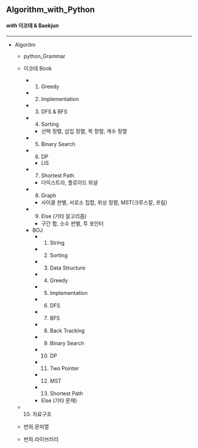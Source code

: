 ## Algorithm_with_Python

#### _with_ 이코테 & Baekjun

---

- Algoritm
  - python_Grammar
  - 이코테 Book
    - 1. Greedy
    - 2. Implementation
    - 3. DFS & BFS
    - 4. Sorting
      - 선택 정렬, 삽입 정렬, 퀵 정렬, 계수 정렬
    - 5. Binary Search
    - 6. DP
      - LIS
    - 7. Shortest Path
      - 다익스트라, 플로이드 와샬
    - 8. Graph
      - 사이클 판별, 서로소 집합, 위상 정렬, MST(크루스칼, 프림)
    - 9. Else (기타 알고리즘)
      - 구간 합, 소수 판별, 투 포인터
    - BOJ
      - 1. String
      - 2. Sorting
      - 3. Data Structure
      - 4. Greedy
      - 5. Implementation
      - 6. DFS
      - 7. BFS
      - 8. Back Tracking
      - 9. Binary Search
      - 10. DP
      - 11. Two Pointer
      - 12. MST
      - 13. Shortest Path
      - Else (기타 문제)

  
  - 10. 자료구조
  - 번외.문자열
  - 번외.라이브러리
